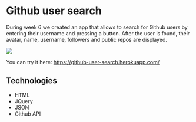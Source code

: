 Github user search
===
During week 6 we created an app that allows to search for Github users by entering their username and pressing a button. After the user is found, their avatar, name, username, followers and public repos are displayed.

<img src="http://i61.tinypic.com/16lbltv.jpg">

You can try it here: https://github-user-search.herokuapp.com/

Technologies
----
- HTML
- JQuery
- JSON
- Github API
